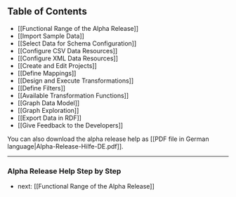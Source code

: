 ## Table of Contents

* [[Functional Range of the Alpha Release]]
* [[Import Sample Data]]
* [[Select Data for Schema Configuration]]
 * [[Configure CSV Data Resources]]
 * [[Configure XML Data Resources]]
* [[Create and Edit Projects]]
 * [[Define Mappings]]
 * [[Design and Execute Transformations]]
 * [[Define Filters]]
 * [[Available Transformation Functions]]
* [[Graph Data Model]]
 * [[Graph Exploration]]
* [[Export Data in RDF]]
* [[Give Feedback to the Developers]]

You can also download the alpha release help as [[PDF file in German language|Alpha-Release-Hilfe-DE.pdf]].

---

### Alpha Release Help Step by Step

* next: [[Functional Range of the Alpha Release]]